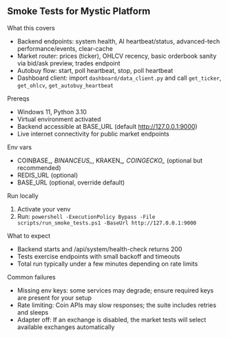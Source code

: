 ## Smoke Tests for Mystic Platform

What this covers
- Backend endpoints: system health, AI heartbeat/status, advanced-tech performance/events, clear-cache
- Market router: prices (ticker), OHLCV recency, basic orderbook sanity via bid/ask preview, trades endpoint
- Autobuy flow: start, poll heartbeat, stop, poll heartbeat
- Dashboard client: import `dashboard/data_client.py` and call `get_ticker`, `get_ohlcv`, `get_autobuy_heartbeat`

Prereqs
- Windows 11, Python 3.10
- Virtual environment activated
- Backend accessible at BASE_URL (default http://127.0.0.1:9000)
- Live internet connectivity for public market endpoints

Env vars
- COINBASE_*, BINANCEUS_*, KRAKEN_*, COINGECKO_* (optional but recommended)
- REDIS_URL (optional)
- BASE_URL (optional, override default)

Run locally
1) Activate your venv
2) Run:
   `powershell -ExecutionPolicy Bypass -File scripts/run_smoke_tests.ps1 -BaseUrl http://127.0.0.1:9000`

What to expect
- Backend starts and /api/system/health-check returns 200
- Tests exercise endpoints with small backoff and timeouts
- Total run typically under a few minutes depending on rate limits

Common failures
- Missing env keys: some services may degrade; ensure required keys are present for your setup
- Rate limiting: Coin APIs may slow responses; the suite includes retries and sleeps
- Adapter off: If an exchange is disabled, the market tests will select available exchanges automatically


